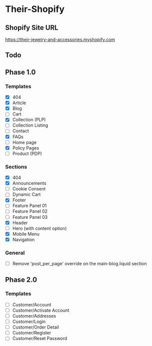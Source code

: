 # Their-Shopify

## Shopify Site URL
https://their-jewelry-and-accessories.myshopify.com

## Todo
## Phase 1.0
### Templates
- [x] 404
- [x] Article
- [x] Blog
- [ ] Cart
- [x] Collection (PLP)
- [ ] Collection Listing
- [ ] Contact
- [x] FAQs
- [ ] Home page
- [x] Policy Pages
- [ ] Product (PDP)

### Sections
- [x] 404
- [x] Announcements
- [ ] Cookie Consent
- [ ] Dynamic Cart
- [x] Footer
- [ ] Feature Panel 01
- [ ] Feature Panel 02
- [ ] Feature Panel 03
- [x] Header
- [ ] Hero (with content option)
- [x] Mobile Menu
- [x] Navigation

### General
- [ ] Remove 'post_per_page' override on the main-blog.liquid section

## Phase 2.0
### Templates
- [ ] Customer/Account
- [ ] Customer/Activate Account
- [ ] Customer/Addresses
- [ ] Customer/Login
- [ ] Customer/Order Detail
- [ ] Customer/Register
- [ ] Customer/Reset Password
